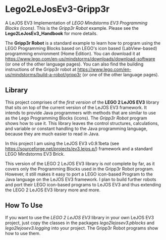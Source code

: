 # Lego2LeJosEv3-Gripp3r
A LeJOS EV3 Implementation of _LEGO Mindstorms EV3 Programming Blocks (icons)_. This is the _Gripp3r Robot_ example.
Please see the **Lego2LeJosEv3_Handbook** for more details.

The **Gripp3r Robot** is a standard example to learn how to program using the LEGO Programming Blocks based on LEGO's icon based (LabView-based) programming environment (Home Edition). You can download it at https://www.lego.com/en-us/mindstorms/downloads/download-software (or one of the other language pages).
You can also find the building instructions of the Gripp3r robot at https://www.lego.com/en-us/mindstorms/build-a-robot/gripp3r (or one of the other language pages).

## Library
This project comprises of the _first version_ of the **LEGO 2 LeJOS EV3** library that sits on top of the current version of the LeJOS EV3 framework. It intends to provide Java programmers with methods that are similar to use as the Lego Programming Blocks (icons). The _Gripp3r Robot_ program shows how to use it. This library leaves the control structures, calculations, and variable or constant handling to the Java programming language, because they are much easier to read in Java.

In this project I am using the LeJOS EV3 v0.9.1beta (see https://sourceforge.net/projects/ev3.lejos.p/) framework and a standard LEGO Mindstorms EV3 Brick.

This version of the LEGO 2 LeJOS EV3 library is _not_ complete by far, as it covers only the Programming Blocks used in the Gripp3r Robot program.
However, it still makes it easy to port a LEGO icon-based Program to the Java language on the LeJOS EV3 framework. 
I plan to build further robots and port their LEGO icon-based programs to LeJOS EV3 and thus extending the LEGO 2 LeJOS EV3 library more and more.

## How To Use
If you want to use the _LEGO 2 LeJOS EV3_ library in your own LeJOS EV3 project, just copy the classes in the packages
_lego2lejosev3.pblocks_ and _lego2lejosev3.logging_ into your project. The Gripp3r Robot programs show how to use them.
